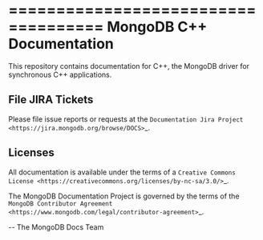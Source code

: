 ====================================
MongoDB C++ Documentation
====================================

This repository contains documentation for C++, the MongoDB driver
for synchronous C++ applications.


File JIRA Tickets
-----------------

Please file issue reports or requests at the `Documentation Jira Project
<https://jira.mongodb.org/browse/DOCS>`_.

Licenses
--------

All documentation is available under the terms of a `Creative Commons
License <https://creativecommons.org/licenses/by-nc-sa/3.0/>`_.

The MongoDB Documentation Project is governed by the terms of the
`MongoDB Contributor Agreement
<https://www.mongodb.com/legal/contributor-agreement>`_.

-- The MongoDB Docs Team
